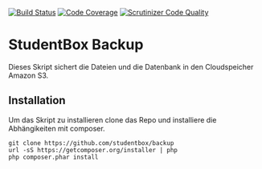 [![Build Status](https://travis-ci.org/studentbox/backup.svg?branch=master)](https://travis-ci.org/studentbox/backup)
[![Code Coverage](https://scrutinizer-ci.com/g/studentbox/backup/badges/coverage.png?b=master)](https://scrutinizer-ci.com/g/studentbox/backup/?branch=master)
[![Scrutinizer Code Quality](https://scrutinizer-ci.com/g/studentbox/backup/badges/quality-score.png?b=master)](https://scrutinizer-ci.com/g/studentbox/backup/?branch=master)

# StudentBox Backup

Dieses Skript sichert die Dateien und die Datenbank in den Cloudspeicher Amazon S3.

## Installation

Um das Skript zu installieren clone das Repo und installiere die Abhängikeiten mit composer.

```
git clone https://github.com/studentbox/backup
url -sS https://getcomposer.org/installer | php
php composer.phar install
```
